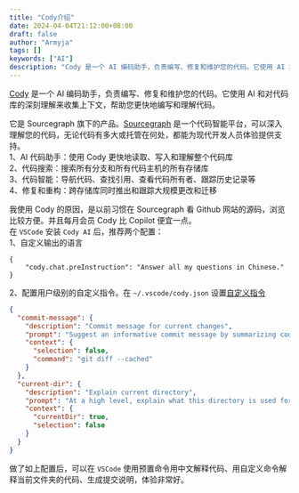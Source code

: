 ```yaml
---
title: "Cody介绍"
date: 2024-04-04T21:12:00+08:00
draft: false
author: "Armyja"
tags: []
keywords: ["AI"]
description: "Cody 是一个 AI 编码助手，负责编写、修复和维护您的代码。它使用 AI 和对代码库的深刻理解来收集上下文，帮助您更快地编写和理解代码。"
---
```

[Cody](https://sourcegraph.com/docs/cody) 是一个 AI 编码助手，负责编写、修复和维护您的代码。它使用 AI 和对代码库的深刻理解来收集上下文，帮助您更快地编写和理解代码。  

它是 Sourcegraph 旗下的产品。[Sourcegraph](https://sourcegraph.com) 是一个代码智能平台，可以深入理解您的代码，无论代码有多大或托管在何处，都能为现代开发人员体验提供支持。  
1、AI 代码助手：使用 Cody 更快地读取、写入和理解整个代码库  
2、代码搜索：搜索所有分支和所有代码主机的所有存储库  
3、代码智能：导航代码、查找引用、查看代码所有者、跟踪历史记录等  
4、修复和重构：跨存储库同时推出和跟踪大规模更改和迁移

我使用 Cody 的原因，是以前习惯在 Sourcegraph 看 Github 网站的源码，浏览比较方便。并且每月会员 Cody 比 Copilot 便宜一点。  
在 `VSCode` 安装 `Cody AI` 后，推荐两个配置：  
1、自定义输出的语言
```
{
    "cody.chat.preInstruction": "Answer all my questions in Chinese."
}
```
2、配置用户级别的自定义指令。在 `~/.vscode/cody.json` 设置[自定义指令](https://sourcegraph.com/docs/cody/capabilities/commands#custom-commands)  
```json
{
  "commit-message": {
    "description": "Commit message for current changes",
    "prompt": "Suggest an informative commit message by summarizing code changes from the shared command output. The commit message should follow the conventional commit format and provide meaningful context for future readers.",
    "context": {
      "selection": false,
      "command": "git diff --cached"
    }
  },
  "current-dir": {
    "description": "Explain current directory",
    "prompt": "At a high level, explain what this directory is used for.",
    "context": {
      "currentDir": true,
      "selection": false
    }
  }
}
```
做了如上配置后，可以在 `VSCode` 使用预置命令用中文解释代码、用自定义命令解释当前文件夹的代码、生成提交说明，体验非常好。
